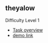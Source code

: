 ## theyalow
Difficulty Level 1  
* [Task overview](https://github.com/rolling-scopes-school/tasks/blob/master/tasks/markups/level%201/theyalow/theyalow-en.md)  
* [demo link](https://vladji.github.io/theyalow/)
